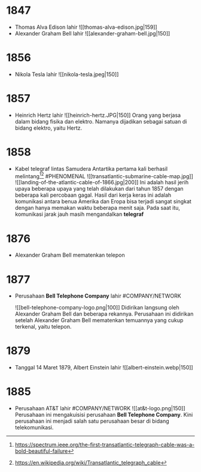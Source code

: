 # 1847
- Thomas Alva Edison lahir
	![[thomas-alva-edison.jpg|159]]
- Alexander Graham Bell lahir
	![[alexander-graham-bell.jpg|150]]
# 1856
- Nikola Tesla lahir
	![[nikola-tesla.jpeg|150]]
# 1857
- Heinrich Hertz lahir
	![[heinrich-hertz.JPG|150]]
	Orang yang berjasa dalam bidang fisika dan elektro. Namanya dijadikan sebagai satuan di bidang elektro, yaitu Hertz.
# 1858
- Kabel telegraf lintas Samudera Antartika pertama kali berhasil melintang[^1][^2] #PHENOMENAL
	![[transatlantic-submarine-cable-map.jpg]] 
	![[landing-of-the-atlantic-cable-of-1866.jpg|200]]
	Ini adalah hasil jerih upaya beberapa upaya yang telah dilakukan dari tahun 1857 dengan beberapa kali percobaan gagal. Hasil dari kerja keras ini adalah komunikasi antara benua Amerika dan Eropa bisa terjadi sangat singkat dengan hanya memakan waktu beberapa menit saja. Pada saat itu, komunikasi jarak jauh masih mengandalkan **telegraf**
# 1876
- Alexander Graham Bell mematenkan telepon
# 1877
- Perusahaan **Bell Telephone Company** lahir #COMPANY/NETWORK 

	![[bell-telephone-company-logo.png|100]]
	Didirikan langsung oleh Alexander Graham Bell dan beberapa rekannya. Perusahaan ini didirikan setelah Alexander Graham Bell mematenkan temuannya yang cukup terkenal, yaitu telepon.
# 1879
- Tanggal 14 Maret 1879, Albert Einstein lahir
	![[albert-einstein.webp|150]]


# 1885
- Perusahaan AT&T lahir #COMPANY/NETWORK
	![[at&t-logo.png|150]]
	Perusahaan ini mengakuisisi perusahaan **Bell Telephone Company**. Kini perusahaan ini menjadi salah satu perusahaan besar di bidang telekomunikasi.

[^1]: https://spectrum.ieee.org/the-first-transatlantic-telegraph-cable-was-a-bold-beautiful-failure
[^2]: https://en.wikipedia.org/wiki/Transatlantic_telegraph_cable